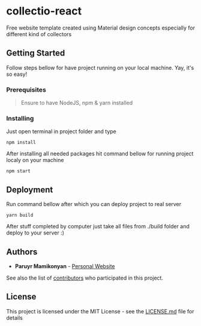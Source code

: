 # collectio-react

Free website template created using Material design concepts especially for different kind of collectors

## Getting Started

Follow steps bellow for have project running on your local machine. Yay, it's so easy!

### Prerequisites

> Ensure to have NodeJS, npm & yarn installed 

### Installing

Just open terminal in project folder and type

```
npm install
```

After installing all needed packages hit command bellow for running project localy on your machine

```
npm start
```

## Deployment

Run command bellow after which you can deploy project to real server

```
yarn build
```

After stuff completed by computer just take all files from ./build folder and deploy to your server :)

## Authors

* **Paruyr Mamikonyan** - [Personal Website](http://mamikonyan.info)

See also the list of [contributors](https://github.com/mam1konyan/collectio-react/graphs/contributors) who participated in this project.

## License

This project is licensed under the MIT License - see the [LICENSE.md](LICENSE.md) file for details